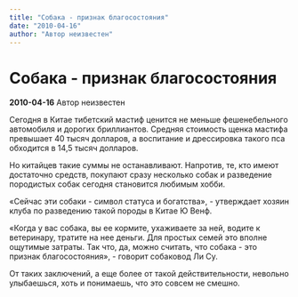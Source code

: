 ```yaml
---
title: "Собака - признак благосостояния"
date: "2010-04-16"
author: "Автор неизвестен"
---
```


# Собака - признак благосостояния

**2010-04-16** Автор неизвестен

Сегодня в Китае тибетский мастиф ценится не меньше фешенебельного автомобиля и дорогих бриллиантов. Средняя стоимость щенка мастифа превышает 40 тысяч долларов, а воспитание и дрессировка такого пса обходится в 14,5 тысяч долларов.

Но китайцев такие суммы не останавливают. Напротив, те, кто имеют достаточно средств, покупают сразу несколько собак и разведение породистых собак сегодня становится любимым хобби.

«Сейчас эти собаки - символ статуса и богатства», - утверждает хозяин клуба по разведению такой породы в Китае Ю Венф.

«Когда у вас собака, вы ее кормите, ухаживаете за ней, водите к ветеринару, тратите на нее деньги. Для простых семей это вполне ощутимые затраты. Так что, да, можно считать, что собака - это признак благосостояния», - говорит собаковод Ли Су.

От таких заключений, а еще более от такой действительности, невольно улыбаешься, хоть и понимаешь, что это совсем не смешно.